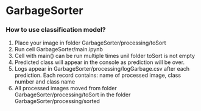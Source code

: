 # GarbageSorter


### How to use classification model?  

1. Place your image in folder GarbageSorter/processing/toSort
2. Run cell GarbageSorter/main.ipynb
3. Cell with main() can be run multiple times unil folder toSort is not empty
4. Predicted class will appear in the console as prediction will be over.
4. Logs appear in GarbageSorter/processing/logGarbage.csv after each prediction. Each record contains: name of processed image, class number and class name
5. All processed images moved from folder GarbageSorter/processing/toSort in the folder GarbageSorter/processing/sorted
